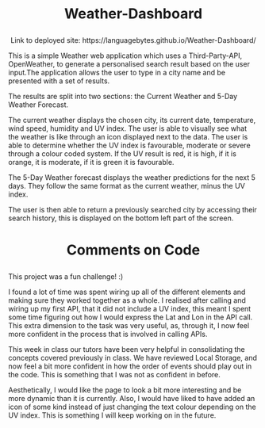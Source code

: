 # <p align = "center"> Weather-Dashboard </p>


<p align="center"> Link to deployed site: https://languagebytes.github.io/Weather-Dashboard/ </p>

This is a simple Weather web application which uses a Third-Party-API, OpenWeather, to generate a personalised search result based on the user input.The application allows the user to type in a city name and be presented with a set of results. 

The results are split into two sections: the Current Weather and 5-Day Weather Forecast.

The current weather displays the chosen city, its current date, temperature, wind speed, humidity and UV index. The user is able to visually see what the weather is like through an icon displayed next to the data. The user is able to determine whether the UV index is favourable, moderate or severe through a colour coded system. If the UV result is red, it is high, if it is orange, it is moderate, if it is green it is favourable.

The 5-Day Weather forecast displays the weather predictions for the next 5 days. They follow the same format as the current weather, minus the UV index.

The user is then able to return a previously searched city by accessing their search history, this is displayed on the bottom left part of the screen.


# <p align = "center"> Comments on Code </p>

This project was a fun challenge! :) 

I found a lot of time was spent wiring up all of the different elements and making sure they worked together as a whole. I realised after calling and wiring up my first API, that it did not include a UV index, this meant I spent some time figuring out how I would express the Lat and Lon in the API call. This extra dimension to the task was very useful, as, through it, I now feel more confident in the process that is involved in calling APIs. 

This week in class our tutors have been very helpful in consolidating the concepts covered previously in class. We have reviewed Local Storage, and now feel a bit more confident in how the order of events should play out in the code. This is something that I was not as confident in before.

Aesthetically, I would like the page to look a bit more interesting and be more dynamic than it is currently. Also, I would have liked to have added an icon of some kind instead of just changing the text colour depending on the UV index. This is something I will keep working on in the future. 
